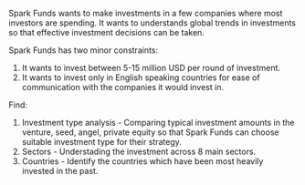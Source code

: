 Spark Funds wants to make investments in a few companies where most investors are spending. It wants to understands global trends in investments so that effective investment decisions can be taken.

Spark Funds has two minor constraints:
1. It wants to invest between 5-15 million USD per round of investment.
2. It wants to invest only in English speaking countries for ease of communication with the companies it would invest in.


Find:
1. Investment type analysis - Comparing typical investment amounts in the venture, seed, angel, private equity so that Spark Funds can choose suitable investment type for their strategy.
2. Sectors - Understading the investment across 8 main sectors.
3. Countries - Identify the countries which have been most heavily invested in the past.
